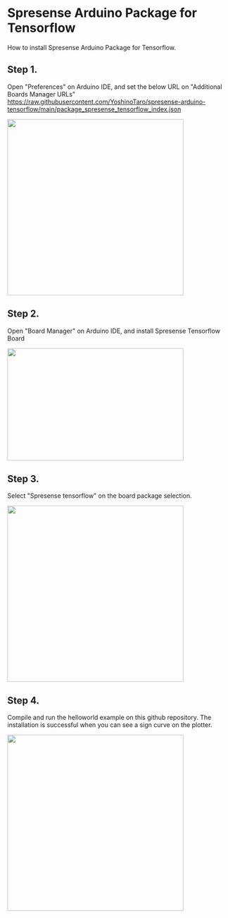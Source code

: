 # Spresense Arduino Package for Tensorflow

How to install Spresense Arduino Package for Tensorflow.

## Step 1.
Open "Preferences" on Arduino IDE, and set the below URL on "Additional Boards Manager URLs"
https://raw.githubusercontent.com/YoshinoTaro/spresense-arduino-tensorflow/main/package_spresense_tensorflow_index.json

<img src="https://user-images.githubusercontent.com/18510684/153807548-c0450aba-40bf-47c4-b30e-3c618f4f1f94.png" width="400"/>

## Step 2.
Open "Board Manager" on Arduino IDE, and install Spresense Tensorflow Board

<img src="https://user-images.githubusercontent.com/18510684/153807989-2ae09d02-3dd6-4312-9540-52ec183dbfa2.png" width="400" height="255"/>


## Step 3.
Select "Spresense tensorflow" on the board package selection.

<img src="https://user-images.githubusercontent.com/18510684/153808924-89fdb30d-c98c-4c4e-9565-b7be07c8e2d3.png" width="400"/>

## Step 4.
Compile and run the helloworld example on this github repository. The installation is successful when you can see a sign curve on the plotter.

<img src="https://user-images.githubusercontent.com/18510684/153809624-9ae079af-27f8-4efc-b972-4dd99019a336.png" width="400"/>
